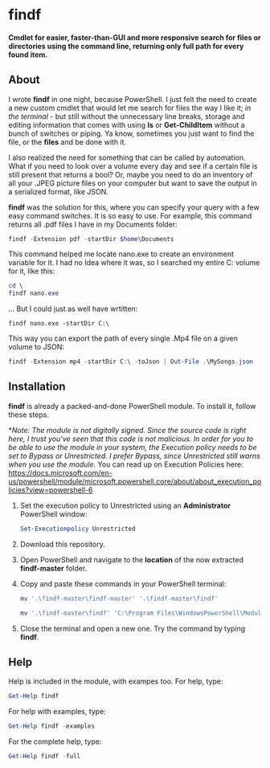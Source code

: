 # findf

#### Cmdlet for easier, faster-than-GUI and more responsive search for files or directories using the command line, returning only full path for every found item.

## About

I wrote **findf** in one night, because PowerShell. I just felt the need to create a new custom cmdlet that would let me search for files the way I like it; *in the terminal* - but still without the unnecessary line breaks, storage and editing information that comes with using **ls** or **Get-ChildItem** without a bunch of switches or piping. Ya know, sometimes you just want to find the file, or the **files** and be done with it.

I also realized the need for something that can be called by automation. What if you need to look over a volume every day and see if a certain file is still present that returns a bool? Or, maybe you need to do an inventory of all your .JPEG picture files on your computer but want to save the output in a serialized format, like JSON.

**findf** was the solution for this, where you can specify your query with a few easy command switches. 
It is so easy to use. For example, this command returns all .pdf files I have in my Documents folder:

```powershell
findf -Extension pdf -startDir $home\Documents
```

This command helped me locate nano.exe to create an environment variable for it. I had no Idea where it was, so I searched my entire C: volume for it, like this:

```powershell
cd \
findf nano.exe
```

... But I could just as well have wrtitten:

```
findf nano.exe -startDir C:\
```

This way you can export the path of every single .Mp4 file on a given volume to JSON:

```powershell
findf -Extension mp4 -startDir C:\ -toJson | Out-File .\MySongs.json
```

## Installation

**findf** is already a packed-and-done PowerShell module. To install it, follow these steps.

**Note: The module is not digitally signed. Since the source code is right here, I trust you've seen that this code is not malicious. In order for you to be able to use the module in your system, the Execution policy needs to be set to Bypass or Unrestricted. I prefer Bypass, since Unrestricted still warns when you use the module.* You can read up on Execution Policies here: https://docs.microsoft.com/en-us/powershell/module/microsoft.powershell.core/about/about_execution_policies?view=powershell-6

1. Set the execution policy to Unrestricted using an **Administrator** PowerShell window:

   ```powershell
   Set-Executionpolicy Unrestricted
   ```

   

2. Download this repository.

3. Open PowerShell and navigate to the **location** of the now extracted **findf-master** folder.

4. Copy and paste these commands in your PowerShell terminal:

   ```powershell
   mv '.\findf-master\findf-master' '.\findf-master\findf'
   ```

   ```powershell
   mv '.\findf-master\findf' 'C:\Program Files\WindowsPowerShell\Modules\'
   ```

5. Close the terminal and open a new one. Try the command by typing **findf**. 

## Help

Help is included in the module, with exampes too. For help, type:

```powershell
Get-Help findf
```

For help with examples, type:

```powershell
Get-Help findf -examples
```

For the complete help, type:

```powershell
Get-Help findf -full
```


